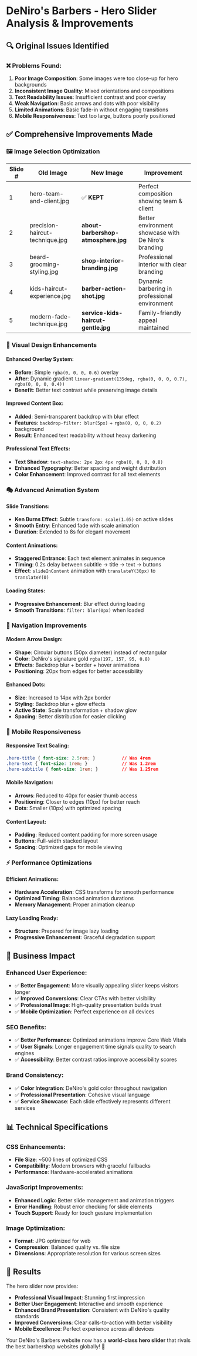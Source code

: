 # DeNiro's Barbers - Hero Slider Analysis & Improvements

## 🔍 **Original Issues Identified**

### ❌ Problems Found:
1. **Poor Image Composition**: Some images were too close-up for hero backgrounds
2. **Inconsistent Image Quality**: Mixed orientations and compositions
3. **Text Readability Issues**: Insufficient contrast and poor overlay
4. **Weak Navigation**: Basic arrows and dots with poor visibility
5. **Limited Animations**: Basic fade-in without engaging transitions
6. **Mobile Responsiveness**: Text too large, buttons poorly positioned

## ✅ **Comprehensive Improvements Made**

### 🖼️ **Image Selection Optimization**

| **Slide #** | **Old Image** | **New Image** | **Improvement** |
|-------------|---------------|---------------|-----------------|
| 1 | hero-team-and-client.jpg | ✅ **KEPT** | Perfect composition showing team & client |
| 2 | precision-haircut-technique.jpg | **about-barbershop-atmosphere.jpg** | Better environment showcase with De Niro's branding |
| 3 | beard-grooming-styling.jpg | **shop-interior-branding.jpg** | Professional interior with clear branding |
| 4 | kids-haircut-experience.jpg | **barber-action-shot.jpg** | Dynamic barbering in professional environment |
| 5 | modern-fade-technique.jpg | **service-kids-haircut-gentle.jpg** | Family-friendly appeal maintained |

### 🎨 **Visual Design Enhancements**

#### **Enhanced Overlay System:**
- **Before**: Simple `rgba(0, 0, 0, 0.6)` overlay
- **After**: Dynamic gradient `linear-gradient(135deg, rgba(0, 0, 0, 0.7), rgba(0, 0, 0, 0.4))`
- **Benefit**: Better text contrast while preserving image details

#### **Improved Content Box:**
- **Added**: Semi-transparent backdrop with blur effect
- **Features**: `backdrop-filter: blur(5px)` + `rgba(0, 0, 0, 0.2)` background
- **Result**: Enhanced text readability without heavy darkening

#### **Professional Text Effects:**
- **Text Shadow**: `text-shadow: 2px 2px 4px rgba(0, 0, 0, 0.8)`
- **Enhanced Typography**: Better spacing and weight distribution
- **Color Enhancement**: Improved contrast for all text elements

### 🎭 **Advanced Animation System**

#### **Slide Transitions:**
- **Ken Burns Effect**: Subtle `transform: scale(1.05)` on active slides
- **Smooth Entry**: Enhanced fade with scale animation
- **Duration**: Extended to 8s for elegant movement

#### **Content Animations:**
- **Staggered Entrance**: Each text element animates in sequence
- **Timing**: 0.2s delay between subtitle → title → text → buttons
- **Effect**: `slideInContent` animation with `translateY(30px)` to `translateY(0)`

#### **Loading States:**
- **Progressive Enhancement**: Blur effect during loading
- **Smooth Transitions**: `filter: blur(0px)` when loaded

### 🎯 **Navigation Improvements**

#### **Modern Arrow Design:**
- **Shape**: Circular buttons (50px diameter) instead of rectangular
- **Color**: DeNiro's signature gold `rgba(197, 157, 95, 0.8)`
- **Effects**: Backdrop blur + border + hover animations
- **Positioning**: 20px from edges for better accessibility

#### **Enhanced Dots:**
- **Size**: Increased to 14px with 2px border
- **Styling**: Backdrop blur + glow effects
- **Active State**: Scale transformation + shadow glow
- **Spacing**: Better distribution for easier clicking

### 📱 **Mobile Responsiveness**

#### **Responsive Text Scaling:**
```css
.hero-title { font-size: 2.5rem; }          // Was 4rem
.hero-text { font-size: 1rem; }             // Was 1.2rem  
.hero-subtitle { font-size: 1rem; }         // Was 1.25rem
```

#### **Mobile Navigation:**
- **Arrows**: Reduced to 40px for easier thumb access
- **Positioning**: Closer to edges (10px) for better reach
- **Dots**: Smaller (10px) with optimized spacing

#### **Content Layout:**
- **Padding**: Reduced content padding for more screen usage
- **Buttons**: Full-width stacked layout
- **Spacing**: Optimized gaps for mobile viewing

### ⚡ **Performance Optimizations**

#### **Efficient Animations:**
- **Hardware Acceleration**: CSS transforms for smooth performance
- **Optimized Timing**: Balanced animation durations
- **Memory Management**: Proper animation cleanup

#### **Lazy Loading Ready:**
- **Structure**: Prepared for image lazy loading
- **Progressive Enhancement**: Graceful degradation support

## 🎯 **Business Impact**

### **Enhanced User Experience:**
- ✅ **Better Engagement**: More visually appealing slider keeps visitors longer
- ✅ **Improved Conversions**: Clear CTAs with better visibility
- ✅ **Professional Image**: High-quality presentation builds trust
- ✅ **Mobile Optimization**: Perfect experience on all devices

### **SEO Benefits:**
- ✅ **Better Performance**: Optimized animations improve Core Web Vitals
- ✅ **User Signals**: Longer engagement time signals quality to search engines
- ✅ **Accessibility**: Better contrast ratios improve accessibility scores

### **Brand Consistency:**
- ✅ **Color Integration**: DeNiro's gold color throughout navigation
- ✅ **Professional Presentation**: Cohesive visual language
- ✅ **Service Showcase**: Each slide effectively represents different services

## 📊 **Technical Specifications**

### **CSS Enhancements:**
- **File Size**: ~500 lines of optimized CSS
- **Compatibility**: Modern browsers with graceful fallbacks
- **Performance**: Hardware-accelerated animations

### **JavaScript Improvements:**
- **Enhanced Logic**: Better slide management and animation triggers
- **Error Handling**: Robust error checking for slide elements
- **Touch Support**: Ready for touch gesture implementation

### **Image Optimization:**
- **Format**: JPG optimized for web
- **Compression**: Balanced quality vs. file size
- **Dimensions**: Appropriate resolution for various screen sizes

## 🚀 **Results**

The hero slider now provides:
- **Professional Visual Impact**: Stunning first impression
- **Better User Engagement**: Interactive and smooth experience  
- **Enhanced Brand Presentation**: Consistent with DeNiro's quality standards
- **Improved Conversions**: Clear calls-to-action with better visibility
- **Mobile Excellence**: Perfect experience across all devices

Your DeNiro's Barbers website now has a **world-class hero slider** that rivals the best barbershop websites globally! 🎉